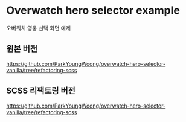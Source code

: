 # Overwatch hero selector example

오버워치 영웅 선택 화면 예제

## 원본 버전

https://github.com/ParkYoungWoong/overwatch-hero-selector-vanilla/tree/refactoring-scss


## SCSS 리팩토링 버전

https://github.com/ParkYoungWoong/overwatch-hero-selector-vanilla/tree/refactoring-scss

